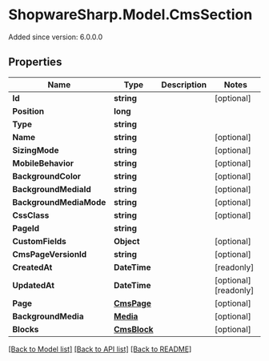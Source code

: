# ShopwareSharp.Model.CmsSection
Added since version: 6.0.0.0

## Properties

Name | Type | Description | Notes
------------ | ------------- | ------------- | -------------
**Id** | **string** |  | [optional] 
**Position** | **long** |  | 
**Type** | **string** |  | 
**Name** | **string** |  | [optional] 
**SizingMode** | **string** |  | [optional] 
**MobileBehavior** | **string** |  | [optional] 
**BackgroundColor** | **string** |  | [optional] 
**BackgroundMediaId** | **string** |  | [optional] 
**BackgroundMediaMode** | **string** |  | [optional] 
**CssClass** | **string** |  | [optional] 
**PageId** | **string** |  | 
**CustomFields** | **Object** |  | [optional] 
**CmsPageVersionId** | **string** |  | [optional] 
**CreatedAt** | **DateTime** |  | [readonly] 
**UpdatedAt** | **DateTime** |  | [optional] [readonly] 
**Page** | [**CmsPage**](CmsPage.md) |  | [optional] 
**BackgroundMedia** | [**Media**](Media.md) |  | [optional] 
**Blocks** | [**CmsBlock**](CmsBlock.md) |  | [optional] 

[[Back to Model list]](../README.md#documentation-for-models) [[Back to API list]](../README.md#documentation-for-api-endpoints) [[Back to README]](../README.md)

